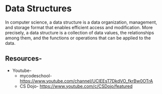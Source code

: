 # Data Structures
In computer science, a data structure is a data organization, management, and storage format that enables efficient access and modification. More precisely, a data structure is a collection of data values, the relationships among them, and the functions or operations that can be applied to the data.
## Resources-
* Youtube- 
  * mycodeschool- https://www.youtube.com/channel/UClEEsT7DkdVO_fkrBw0OTrA
  * CS Dojo- https://www.youtube.com/c/CSDojo/featured

